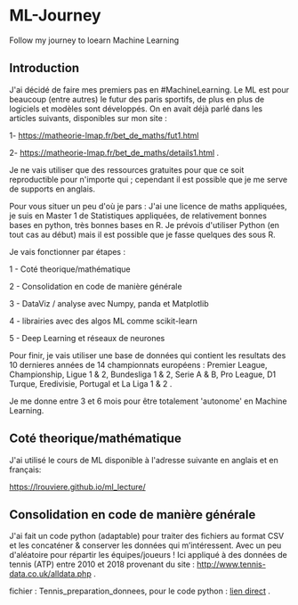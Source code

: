 # ML-Journey
Follow my journey to loearn Machine Learning

## Introduction
J'ai décidé de faire mes premiers pas en #MachineLearning. Le ML est pour beaucoup  (entre autres) le futur des paris sportifs, de plus en plus de logiciels et modèles sont développés. On en avait déjà parlé dans les articles suivants, disponibles sur mon site :

1- https://matheorie-lmap.fr/bet_de_maths/fut1.html

2- https://matheorie-lmap.fr/bet_de_maths/details1.html .

Je ne vais utiliser que des ressources gratuites pour que ce soit reproductible pour n'importe qui ; cependant il est possible que je me serve de supports en anglais.

Pour vous situer un peu d'où je pars :
J'ai une licence de maths appliquées, je suis en Master 1  de Statistiques appliquées, de relativement bonnes bases en python, très bonnes bases en R. Je prévois d'utiliser Python (en tout cas au début) mais il est possible que je fasse quelques des sous R.

Je vais fonctionner par étapes : 

1 - Coté theorique/mathématique

2 - Consolidation en code de manière générale

3 -  DataViz / analyse avec Numpy, panda et Matplotlib

4 - librairies avec des algos ML comme scikit-learn

5 - Deep Learning et réseaux de neurones

Pour finir, je vais utiliser une base de données qui contient les resultats des 10 dernieres années de 14 championnats européens : Premier League, Championship, Ligue 1 & 2, Bundesliga 1 & 2, Serie A & B, Pro League, D1 Turque, Eredivisie, Portugal et La Liga 1 & 2 .

Je me donne entre 3 et 6 mois pour être totalement 'autonome' en Machine Learning. 

## Coté theorique/mathématique

J'ai utilisé le cours de ML disponible à l'adresse suivante en anglais et en français:

https://lrouviere.github.io/ml_lecture/

## Consolidation en code de manière générale

J'ai fait un code python (adaptable) pour traiter des fichiers au format CSV et les concaténer & conserver les données qui m’intéressent. Avec un peu d'aléatoire pour répartir les équipes/joueurs ! Ici appliqué à des données de tennis (ATP) entre 2010 et 2018 provenant du site : http://www.tennis-data.co.uk/alldata.php .

fichier : Tennis_preparation_donnees, pour le code python : [lien direct](https://github.com/DarrkhI/ML-Journey/blob/main/Tennis_preparation_donnees/source/transfo_database.py) .

